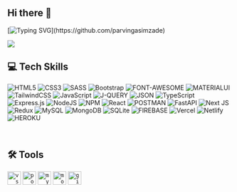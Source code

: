 
## Hi there 👋
[![Typing SVG](https://readme-typing-svg.herokuapp.com?font=roboto&color=%#5198E2&size=18&vCenter=true&height=20&lines=I'm+Parvin+Gasimzade;My+technical+skills.;)](https://github.com/parvingasimzade)


![](https://komarev.com/ghpvc/?username=parvingasimzade&style=flat&color=blue)

## 💻 Tech Skills
![HTML5](https://img.shields.io/badge/html5-%23E34F26.svg?style=for-the-badge&logo=html5&logoColor=white)
![CSS3](https://img.shields.io/badge/css3-%231572B6.svg?style=for-the-badge&logo=css3&logoColor=white) 
![SASS](https://img.shields.io/badge/Sass-CC6699?style=for-the-badge&logo=sass&logoColor=white) 
![Bootstrap](https://img.shields.io/badge/Bootstrap-563D7C?style=for-the-badge&logo=bootstrap&logoColor=white)
![FONT-AWESOME](https://img.shields.io/badge/Font_Awesome-339AF0?style=for-the-badge&logo=fontawesome&logoColor=white) 
![MATERIALUI](https://img.shields.io/badge/Material%20UI-007FFF?style=for-the-badge&logo=mui&logoColor=white) 
![TailwindCSS](https://img.shields.io/badge/tailwindcss-%2338B2AC.svg?style=for-the-badge&logo=tailwind-css&logoColor=white) 
![JavaScript](https://img.shields.io/badge/javascript-%23323330.svg?style=for-the-badge&logo=javascript&logoColor=%23F7DF1E) 
![J-QUERY](https://img.shields.io/badge/jQuery-0769AD?style=for-the-badge&logo=jquery&logoColor=white) 
![JSON](https://img.shields.io/badge/json-5E5C5C?style=for-the-badge&logo=json&logoColor=white) 
![TypeScript](https://img.shields.io/badge/typescript-%23007ACC.svg?style=for-the-badge&logo=typescript&logoColor=white) 
![Express.js](https://img.shields.io/badge/express.js-%23404d59.svg?style=for-the-badge&logo=express&logoColor=%2361DAFB) 
![NodeJS](https://img.shields.io/badge/node.js-6DA55F?style=for-the-badge&logo=node.js&logoColor=white) 
![NPM](	https://img.shields.io/badge/npm-CB3837?style=for-the-badge&logo=npm&logoColor=white) 
![React](https://img.shields.io/badge/react-%2320232a.svg?style=for-the-badge&logo=react&logoColor=%2361DAFB) 
![POSTMAN]( https://img.shields.io/badge/Postman-FF6C37?style=for-the-badge&logo=Postman&logoColor=white) 
![FastAPI](https://img.shields.io/badge/FastAPI-005571?style=for-the-badge&logo=fastapi) 
![Next JS](https://img.shields.io/badge/Next-black?style=for-the-badge&logo=next.js&logoColor=white) 
![Redux](https://img.shields.io/badge/redux-%23593d88.svg?style=for-the-badge&logo=redux&logoColor=white) 
![MySQL](https://img.shields.io/badge/mysql-%2300f.svg?style=for-the-badge&logo=mysql&logoColor=white) 
![MongoDB](https://img.shields.io/badge/MongoDB-%234ea94b.svg?style=for-the-badge&logo=mongodb&logoColor=white) 
![SQLite](https://img.shields.io/badge/sqlite-%2307405e.svg?style=for-the-badge&logo=sqlite&logoColor=white) 
![FIREBASE](https://img.shields.io/badge/firebase-ffca28?style=for-the-badge&logo=firebase&logoColor=black) 
![Vercel](https://img.shields.io/badge/vercel-%23000000.svg?style=for-the-badge&logo=vercel&logoColor=white) 
![Netlify](https://img.shields.io/badge/netlify-%23000000.svg?style=for-the-badge&logo=netlify&logoColor=#00C7B7) 
![HEROKU](https://img.shields.io/badge/Heroku-430098?style=for-the-badge&logo=heroku&logoColor=white)  

<br>


## 🛠️ Tools
 
<code><img height="30" src="https://user-images.githubusercontent.com/15200589/228391318-69e9fb4b-9f21-4cf1-afb6-3ef63272a394.png" alt="vscode"></code>
<code><img height="30" src="https://user-images.githubusercontent.com/15200589/228391589-0a979dcd-e3b1-46ed-8daa-d957ccb6ed1b.png" alt="postman"></code>
<code><img height="30" src="https://user-images.githubusercontent.com/15200589/228391973-ac1b3643-ea44-46cb-ab90-0ed723c6e878.png" alt="mysql"></code>
<code><img height="30" src="https://user-images.githubusercontent.com/15200589/228391893-56c8fbdd-eb19-4e34-88f0-687d2af1f475.png" alt="mongodb"></code>
<code><img height="30" src="https://user-images.githubusercontent.com/15200589/228486999-4756df60-67d8-42bb-b918-e3293ce09723.png" alt="github"></code>
